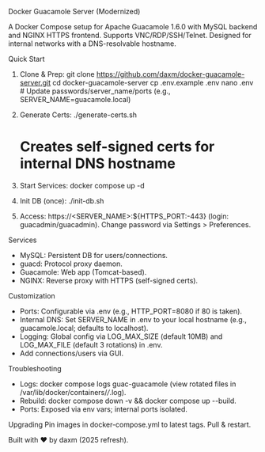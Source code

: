 Docker Guacamole Server (Modernized)

A Docker Compose setup for Apache Guacamole 1.6.0 with MySQL backend and NGINX HTTPS frontend. Supports VNC/RDP/SSH/Telnet. Designed for internal networks with a DNS-resolvable hostname.

Quick Start

1. Clone & Prep:
   git clone https://github.com/daxm/docker-guacamole-server.git
   cd docker-guacamole-server
   cp .env.example .env
   nano .env  # Update passwords/server_name/ports (e.g., SERVER_NAME=guacamole.local)

2. Generate Certs:
   ./generate-certs.sh
   # Creates self-signed certs for internal DNS hostname

3. Start Services:
   docker compose up -d

4. Init DB (once):
   ./init-db.sh

5. Access: https://<SERVER_NAME>:${HTTPS_PORT:-443} (login: guacadmin/guacadmin). Change password via Settings > Preferences.

Services
- MySQL: Persistent DB for users/connections.
- guacd: Protocol proxy daemon.
- Guacamole: Web app (Tomcat-based).
- NGINX: Reverse proxy with HTTPS (self-signed certs).

Customization
- Ports: Configurable via .env (e.g., HTTP_PORT=8080 if 80 is taken).
- Internal DNS: Set SERVER_NAME in .env to your local hostname (e.g., guacamole.local; defaults to localhost).
- Logging: Global config via LOG_MAX_SIZE (default 10MB) and LOG_MAX_FILE (default 3 rotations) in .env.
- Add connections/users via GUI.

Troubleshooting
- Logs: docker compose logs guac-guacamole (view rotated files in /var/lib/docker/containers/*/*.log).
- Rebuild: docker compose down -v && docker compose up --build.
- Ports: Exposed via env vars; internal ports isolated.

Upgrading
Pin images in docker-compose.yml to latest tags. Pull & restart.

Built with ❤️ by daxm (2025 refresh).
